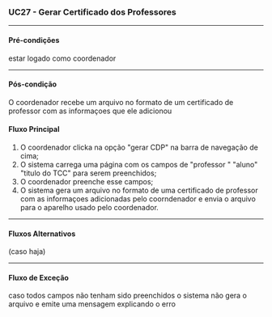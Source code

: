 ### UC27 - Gerar Certificado dos Professores
---
#### Pré-condições
estar logado como coordenador

---
#### Pós-condição
O coordenador recebe um arquivo no formato de um certificado de professor com as informaçoes que ele adicionou
#### Fluxo Principal
1. O coordenador clicka na opção "gerar CDP" na barra de navegação de cima;
2. O sistema carrega uma página com os campos de "professor " "aluno"  "titulo do TCC"  para serem preenchidos;
3. O coordenador preenche esse campos;
4. O sistema gera um arquivo no formato de uma certificado de professor com as informaçoes adicionadas pelo coorndenador e envia o arquivo para o aparelho usado pelo coordenador.
---
#### Fluxos Alternativos
(caso haja)

---
#### Fluxo de Exceção
caso todos campos não tenham sido preenchidos o sistema não gera o arquivo e emite uma mensagem explicando o erro
